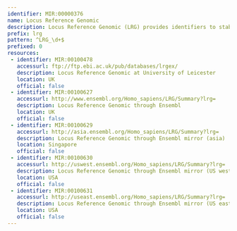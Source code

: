 ```yaml
---
identifier: MIR:00000376
name: Locus Reference Genomic
description: Locus Reference Genomic (LRG) provides identifiers to stable genomic DNA sequences for regions of the human genome, providing a recognized reference-sequence standard for reporting sequence variants. LRG is maintained by the NCBI and the European Bioinformatics Institute (EBI).
prefix: lrg
pattern: ^LRG_\d+$
prefixed: 0
resources:
 - identifier: MIR:00100478
   accessurl: ftp://ftp.ebi.ac.uk/pub/databases/lrgex/
   description: Locus Reference Genomic at University of Leicester
   location: UK
   official: false
 - identifier: MIR:00100627
   accessurl: http://www.ensembl.org/Homo_sapiens/LRG/Summary?lrg=
   description: Locus Reference Genomic through Ensembl
   location: UK
   official: false
 - identifier: MIR:00100629
   accessurl: http://asia.ensembl.org/Homo_sapiens/LRG/Summary?lrg=
   description: Locus Reference Genomic through Ensembl mirror (asia)
   location: Singapore
   official: false
 - identifier: MIR:00100630
   accessurl: http://uswest.ensembl.org/Homo_sapiens/LRG/Summary?lrg=
   description: Locus Reference Genomic through Ensembl mirror (US west)
   location: USA
   official: false
 - identifier: MIR:00100631
   accessurl: http://useast.ensembl.org/Homo_sapiens/LRG/Summary?lrg=
   description: Locus Reference Genomic through Ensembl mirror (US east)
   location: USA
   official: false
---
```

